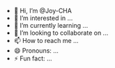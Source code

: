 - 👋 Hi, I’m @Joy-CHA
- 👀 I’m interested in ...
- 🌱 I’m currently learning ...
- 💞️ I’m looking to collaborate on ...
- 📫 How to reach me ...
- 😄 Pronouns: ...
- ⚡ Fun fact: ...

<!---
Joy-CHA/Joy-CHA is a ✨ special ✨ repository because its `README.md` (this file) appears on your GitHub profile.
You can click the Preview link to take a look at your changes.
--->
